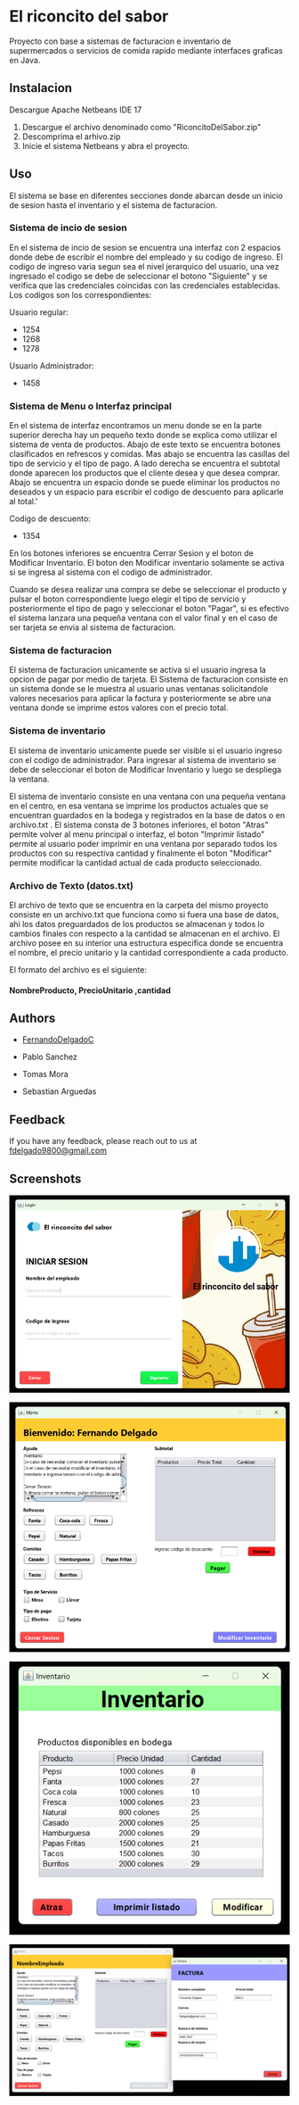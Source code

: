 
# El riconcito del sabor

Proyecto con base a sistemas de facturacion e inventario de supermercados o servicios de comida rapido mediante interfaces graficas en Java.



## Instalacion

Descargue Apache Netbeans IDE 17

1. Descargue el archivo denominado como "RiconcitoDelSabor.zip"
2. Descomprima el arhivo.zip
3. Inicie el sistema Netbeans y abra el proyecto.


    
## Uso

El sistema se base en diferentes secciones donde abarcan desde un inicio de sesion hasta el inventario y el sistema de facturacion.

### Sistema de incio de sesion

En el sistema de incio de sesion se encuentra una interfaz con 2 espacios donde debe de escribir el nombre del empleado y su codigo de ingreso. El codigo de ingreso varia segun sea el nivel jerarquico del usuario, una vez ingresado el codigo se debe de seleccionar el botono "Siguiente" y se verifica que las credenciales coincidas con las credenciales establecidas. Los codigos son los correspondientes:

Usuario regular:
* 1254
* 1268
* 1278

Usuario Administrador:
* 1458

### Sistema de Menu o Interfaz principal

En el sistema de interfaz encontramos un menu donde se en la parte superior derecha hay un pequeño texto donde se explica como utilizar el sistema de venta de productos. Abajo de este texto se encuentra botones clasificados en refrescos y comidas. Mas abajo se encuentra las casillas del tipo de servicio y el tipo de pago. A lado derecha se encuentra el subtotal donde aparecen los productos que el cliente desea y que desea comprar. Abajo se encuentra un espacio donde se puede eliminar los productos no deseados y un espacio para escribir el codigo de descuento para aplicarle al total.'

Codigo de descuento:
* 1354

En los botones inferiores se encuentra Cerrar Sesion y el boton de Modificar Inventario. El boton den Modificar inventario solamente se activa si se ingresa al sistema con el codigo de administrador.

Cuando se desea realizar una compra se debe se seleccionar el producto y pulsar el boton correspondiente luego elegir el tipo de servicio y posteriormente el tipo de pago y seleccionar el boton "Pagar", si es efectivo el sistema lanzara una pequeña ventana con el valor final y en el caso de ser tarjeta se envia al sistema de facturacion.

### Sistema de facturacion

El sistema de facturacion unicamente se activa si el usuario ingresa la opcion de pagar por medio de tarjeta. El Sistema de facturacion consiste en un sistema donde se le muestra al usuario unas ventanas solicitandole valores necesarios para aplicar la factura y posteriormente se abre una ventana donde se imprime estos valores con el precio total.


### Sistema de inventario

El sistema de inventario unicamente puede ser visible si el usuario ingreso con el codigo de administrador. Para ingresar al sistema de inventario se debe de seleccionar el boton de Modificar Inventario y luego se despliega la ventana.

El sistema de inventario consiste en una ventana con una pequeña ventana en el centro, en esa ventana se imprime los productos actuales que se encuentran guardados en la bodega y registrados en la base de datos o en archivo.txt . El sistema consta de 3 botones inferiores, el boton "Atras" permite volver al menu principal o interfaz, el boton "Imprimir listado" permite al usuario poder imprimir en una ventana por separado todos los productos con su respectiva cantidad y finalmente el boton "Modificar" permite modificar la cantidad actual de cada producto seleccionado.


### Archivo de Texto (datos.txt)

El archivo de texto que se encuentra en la carpeta del mismo proyecto consiste en un archivo.txt que funciona como si fuera una base de datos, ahi los datos preguardados de los productos se almacenan y todos lo cambios finales con respecto a la cantidad se almacenan en el archivo. El archivo posee en su interior una estructura especifica donde se encuentra el nombre, el precio unitario y la cantidad correspondiente a cada producto. 

El formato del archivo es el siguiente:

#### NombreProducto, PrecioUnitario ,cantidad


## Authors

- [FernandoDelgadoC](https://github.com/FernandoDelgadoC)

- Pablo Sanchez
- Tomas Mora
- Sebastian Arguedas

## Feedback

If you have any feedback, please reach out to us at fdelgado9800@gmail.com


## Screenshots

![Interfaz de Inicio de Sesión](https://github.com/FernandoDelgadoC/RiconsitoDelSabor/raw/main/screenshots/Login.png)

![Interfaz de MenuPrincipal](https://github.com/FernandoDelgadoC/RiconsitoDelSabor/raw/main/screenshots/MenuInterfaz.png)

![Interfaz de Inventario](https://github.com/FernandoDelgadoC/RiconsitoDelSabor/raw/main/screenshots/Inventario.png)

![Interfaz de facturacion](https://github.com/FernandoDelgadoC/RiconsitoDelSabor/raw/main/screenshots/Facturacion.png)

